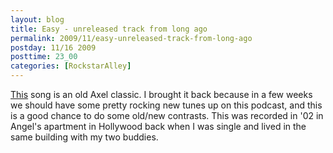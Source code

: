 ```yaml
---
layout: blog
title: Easy - unreleased track from long ago
permalink: 2009/11/easy-unreleased-track-from-long-ago
postday: 11/16 2009
posttime: 23_00
categories: [RockstarAlley]
---
```


<p><a href="http://www.kristeraxel.com/media/2010-0911-e.mp3">This</a> song is an old Axel classic. I brought it back because in a few weeks we should have some pretty rocking new tunes up on this podcast, and this is a good chance to do some old/new contrasts. This was recorded in &#039;02 in Angel&#039;s apartment in Hollywood back when I was single and lived in the same building with my two buddies.</p>

